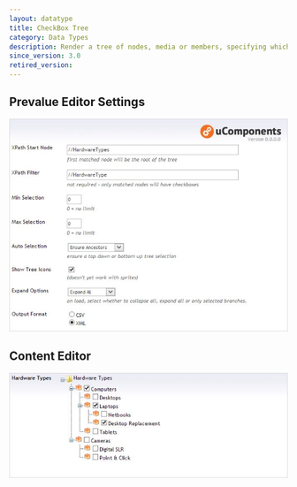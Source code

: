 ```yaml
---
layout: datatype
title: CheckBox Tree
category: Data Types
description: Render a tree of nodes, media or members, specifying which items have checkboxes for selection. It can be configured to auto select all ascendants or descendants, amongst other options.
since_version: 3.0
retired_version: 
---
```

## Prevalue Editor Settings

![Prevalue Editor](PreValueEditor.jpg)



## Content Editor

![Content Editor](DataEditor.jpg)
